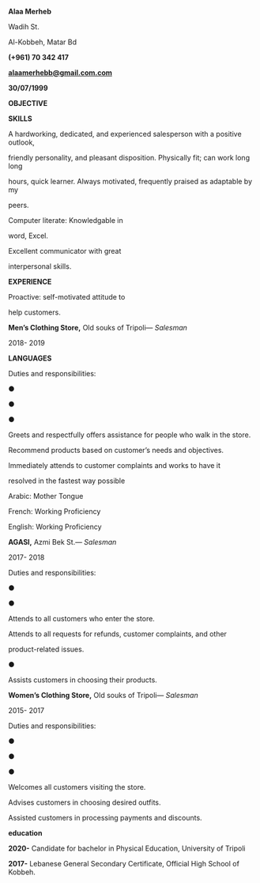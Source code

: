 ﻿

**Alaa Merheb**

Wadih St.

Al-Kobbeh, Matar Bd

**(+961) 70 342 417**

[**alaamerhebb@gmail.com.com**](mailto:merhebalaa68@gmail.com)

**30/07/1999**

**OBJECTIVE**

**SKILLS**

A hardworking, dedicated, and experienced salesperson with a positive outlook,

friendly personality, and pleasant disposition. Physically fit; can work long long

hours, quick learner. Always motivated, frequently praised as adaptable by my

peers.

Computer literate: Knowledgable in

word, Excel.

Excellent communicator with great

interpersonal skills.

**EXPERIENCE**

Proactive: self-motivated attitude to

help customers.

**Men’s Clothing Store,** Old souks of Tripoli— *Salesman*

2018- 2019

**LANGUAGES**

Duties and responsibilities:

●

●

●

Greets and respectfully offers assistance for people who walk in the store.

Recommend products based on customer’s needs and objectives.

Immediately attends to customer complaints and works to have it

resolved in the fastest way possible

Arabic: Mother Tongue

French: Working Proficiency

English: Working Proficiency

**AGASI,** Azmi Bek St.— *Salesman*

2017- 2018

Duties and responsibilities:

●

●

Attends to all customers who enter the store.

Attends to all requests for refunds, customer complaints, and other

product-related issues.

●

Assists customers in choosing their products.

**Women’s Clothing Store,** Old souks of Tripoli— *Salesman*

2015- 2017

Duties and responsibilities:

●

●

●

Welcomes all customers visiting the store.

Advises customers in choosing desired outfits.

Assisted customers in processing payments and discounts.

**education**

**2020-** Candidate for bachelor in Physical Education, University of Tripoli

**2017-** Lebanese General Secondary Certificate, Official High School of Kobbeh.
